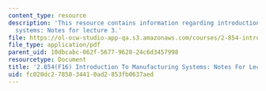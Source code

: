 ```yaml
---
content_type: resource
description: 'This resource contains information regarding introduction to manufacturing
  systems: Notes for lecture 3.'
file: https://ol-ocw-studio-app-qa.s3.amazonaws.com/courses/2-854-introduction-to-manufacturing-systems-fall-2016/fc020dc2785034410ad2853fb0637aed_MIT2_854F16_IndependenceEx.pdf
file_type: application/pdf
parent_uid: 10dbcabc-062f-5677-9628-24c6d3457998
resourcetype: Document
title: '2.854(F16) Introduction To Manufacturing Systems: Notes For Lecture 3'
uid: fc020dc2-7850-3441-0ad2-853fb0637aed
---
```

